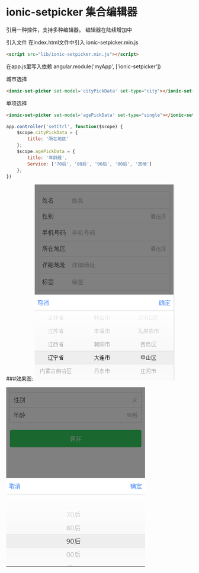 # ionic-setpicker 集合编辑器
引用一种控件，支持多种编辑器。 编辑器在陆续增加中

引入文件 在index.html文件中引入 ionic-setpicker.min.js
````html
<script src="lib/ionic-setpicker.min.js"></script>
````

在app.js里写入依赖
angular.module('myApp', ['ionic-setpicker'])

城市选择
````html
<ionic-set-picker set-model='cityPickData' set-type="city"></ionic-set-picker>
````
单项选择
````html
<ionic-set-picker set-model='agePickData' set-type="single"></ionic-set-picker>
````

````js
app.controller('setCtrl', function($scope) {
    $scope.cityPickData = {    
        title: '所在地区'        
    };    
    $scope.agePickData = {    
        title: '年龄段',        
        Service: ['70后', '80后', '90后', '00后', '其他']        
    };    
})
````

###效果图:
![效果图](city.png)

![效果图](single.png)
